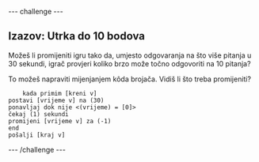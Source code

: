 \--- challenge \---

## Izazov: Utrka do 10 bodova

Možeš li promijeniti igru ​​tako da, umjesto odgovaranja na što više pitanja u 30 sekundi, igrač provjeri koliko brzo može točno odgovoriti na 10 pitanja?

To možeš napraviti mijenjanjem kôda brojača. Vidiš li što treba promijeniti?

```blocks
    kada primim [kreni v]
postavi [vrijeme v] na (30)
ponavljaj dok nije <(vrijeme) = [0]>
čekaj (1) sekundi
promijeni [vrijeme v] za (-1)
end
pošalji [kraj v]
```

\--- /challenge \---